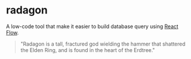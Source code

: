 # radagon

A low-code tool that make it easier to build database query using [React Flow](https://reactflow.dev/).

> "Radagon is a tall, fractured god wielding the hammer that shattered the Elden Ring, and is found in the heart of the Erdtree." 
